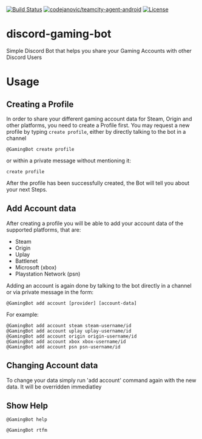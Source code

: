 [![Build Status](https://travis-ci.org/codejanovic/discord-gaming-bot.svg?branch=develop)](https://travis-ci.org/tibbots/discord-gaming-bot)
[![codejanovic/teamcity-agent-android](https://img.shields.io/docker/pulls/tibbot/discord-gaming-bot.svg)](https://hub.docker.com/r/tibbot/discord-gaming-bot/)
[![License](https://img.shields.io/github/license/mashape/apistatus.svg?maxAge=2592000)]()

# discord-gaming-bot
Simple Discord Bot that helps you share your Gaming Accounts with other Discord Users

# Usage
## Creating a Profile
In order to share your different gaming account data for Steam, Origin and other platforms, you need to create a Profile first. You may request a new profile by typing `create profile`, either by directly talking to the bot in a channel 
```
@GamingBot create profile
```
or within a private message without mentioning it:
```
create profile
```

After the profile has been successfully created, the Bot will tell you about your next Steps.

## Add Account data
After creating a profile you will be able to add your account data of the supported platforms, that are:
* Steam 
* Origin 
* Uplay
* Battlenet
* Microsoft (xbox)
* Playstation Network (psn)

Adding an account is again done by talking to the bot directly in a channel or via private message in the form:
```
@GamingBot add account [provider] [account-data]
```

For example:
```
@GamingBot add account steam steam-username/id
@GamingBot add account uplay uplay-username/id
@GamingBot add account origin origin-username/id
@GamingBot add account xbox xbox-username/id
@GamingBot add account psn psn-username/id
```

## Changing Account data
To change your data simply run 'add account' command again with the new data. It will be overridden immediatley

## Show Help
```
@GamingBot help
```
```
@GamingBot rtfm
```
